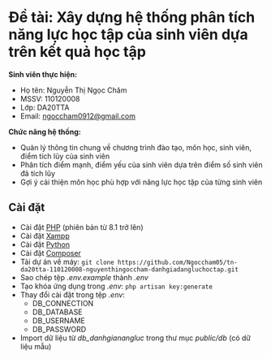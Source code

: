 # Đề tài: Xây dựng hệ thống phân tích năng lực học tập của sinh viên dựa trên kết quả học tập  

**Sinh viên thực hiện:**
  - Họ tên: Nguyễn Thị Ngọc Chăm
  - MSSV: 110120008
  - Lớp: DA20TTA
  - Email: ngoccham0912@gmail.com

**Chức năng hệ thống:**
  - Quản lý thông tin chung về chương trình đào tạo, môn học, sinh viên, điểm tích lũy của sinh viên
  - Phân tích điểm mạnh, điểm yếu của sinh viên dựa trên điểm số sinh viên đã tích lũy
  - Gợi ý cải thiện môn học phù hợp với năng lực học tập của từng sinh viên

## Cài đặt
- Cài đặt [PHP](https://www.php.net/downloads.php) (phiên bản từ 8.1 trở lên)
- Cài đặt [Xampp](https://www.apachefriends.org/download.html)
- Cài đặt [Python](https://www.python.org/downloads/)
- Cài đặt [Composer](https://getcomposer.org/)
- Tải dự án về máy: `git clone https://github.com/Ngoccham05/tn-da20tta-110120008-nguyenthingoccham-danhgiadangluchoctap.git`
- Sao chép tệp _.env.example_ thành _.env_
- Tạo khóa ứng dụng trong _.env_: `php artisan key:generate`
- Thay đổi cài đặt trong tệp _.env_:
  - DB_CONNECTION
  - DB_DATABASE
  - DB_USERNAME
  - DB_PASSWORD
- Import dữ liệu từ _db_danhgianangluc_ trong thư mục _public/db_ (có dữ liệu mẫu)
